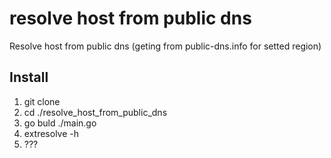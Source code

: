 # resolve host from public dns
Resolve host from public dns (geting from public-dns.info for setted region)

## Install

1. git clone
2. cd ./resolve_host_from_public_dns
3. go buld ./main.go
4. extresolve -h
5. ???
